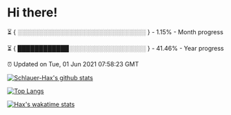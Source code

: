 # Hi there!

⏳ { ░░░░░░░░░░░░░░░░░░░░░░░░░░░░░░ } - 1.15% - Month progress

⏳ { ████████████░░░░░░░░░░░░░░░░░░ } - 41.46% - Year progress

⏰ Updated on Tue, 01 Jun 2021 07:58:23 GMT


[![Schlauer-Hax's github stats](https://github-readme-stats.vercel.app/api?username=Schlauer-Hax&show_icons=true&theme=dark&count_private=true)](https://github.com/Schlauer-Hax)


[![Top Langs](https://github-readme-stats.vercel.app/api/top-langs/?username=Schlauer-Hax&layout=compact&theme=dark)](https://github.com/Schlauer-Hax?tab=repositories)


[![Hax's wakatime stats](https://github-readme-stats.vercel.app/api/wakatime?username=Hax&theme=dark)](https://wakatime.com/@Hax)

